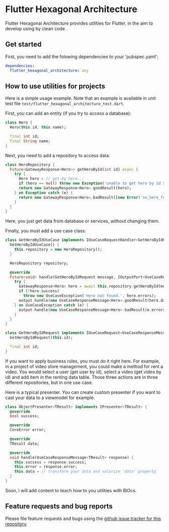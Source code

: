 # Flutter Hexagonal Architecture

Flutter Hexagonal Architecture provides utilities for Flutter, in the aim to develop using by clean code.

## Get started

First, you need to add the folowing dependencies to your 'pubspec.yaml':
```yaml
dependencies:
  flutter_hexagonal_architecture: any
```

## How to use utilities for projects
Here is a simple usage example. Note that an example is available in unit test file `test/flutter_hexagonal_architecture_test.dart`.

First, you can add an entity (if you try to access a database):

```dart
class Hero {
  Hero(this.id, this.name);

  final int id;
  final String name;
}
```

Next, you need to add a repository to access data:

```dart
class HeroRepository {
  Future<GatewayResponse<Hero>> getHeroById(int id) async {
    try {
      Hero hero = // get my hero...
      if (hero == null) throw new Exception('unable to get hero by id $id.');
      return new GatewayResponse<Hero>.goodResult(hero);
    } on Exception catch (e) {
      return new GatewayResponse<Hero>.badResult([new Error('no_hero_for_id', '$e')]);
    }
  }
}
```

Here, you just get data from database or services, without changing them.

Finally, you must add a use case class:

```dart
class GetHeroByIdUseCase implements IUseCaseRequestHandler<GetHeroByIdRequest, UseCaseResponseMessage<Hero>> {
  GetHeroByIdUseCase() {
    this.repository = new HeroRepository();
  }

  HeroRepository repository;

  @override
  Future<void> handle(GetHeroByIdRequest message, IOutputPort<UseCaseResponseMessage<Hero>> output) async {
    try {
      GatewayResponse<Hero> hero = await this.repository.getHeroById(message.id);
      if (!hero.success)
        throw new UseCaseException('Hero not found.', hero.errors);
      output.handle(new UseCaseResponseMessage<Hero>.goodResult(hero.data));
    } on UseCaseException catch (e) {
      output.handle(new UseCaseResponseMessage<Hero>.badResult(e.errors, e.message));
    }
  }
}

class GetHeroByIdRequest implements IUseCaseRequest<UseCaseResponseMessage<Hero>> {
  GetHeroByIdRequest(this.id);

  final int id;
}
```

If you want to apply business rules, you must do it right here.
For example, in a project of video store management, you could make a method for rent a video.
You would select a user (get user by id), select a video (get video by id) and add item in the renting data table.
Those three actions are in three different repositories, but in one use case.

Here is a typical presenter. You can create custom presenter if you want to cast your data to a viewmodel for example.

```dart
class ObjectPresenter<TResult> implements IPresenter<TResult> {
  @override
  bool success;

  @override
  CoreError error;

  @override
  TResult data;

  @override
  void handle(UseCaseResponseMessage<TResult> response) {
    this.success = response.success;
    this.error = response.error;
    this.data = // transform your data and valorize 'data' property
  }
}
```

Soon, i will add content to teach how to you utilities with BlOcs.

## Feature requests and bug reports

Please file feature requests and bugs using the [github issue tracker for this repository][1].

[1]: https://github.com/maxime-aubry/flutter_hexagonal_architecture/issues